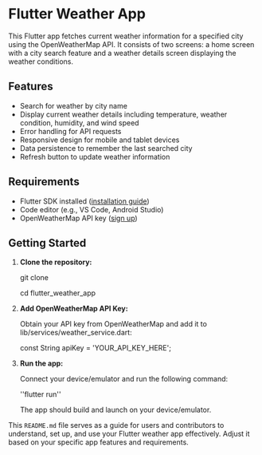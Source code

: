 # Flutter Weather App

This Flutter app fetches current weather information for a specified city using the OpenWeatherMap API. It consists of two screens: a home screen with a city search feature and a weather details screen displaying the weather conditions.

## Features

- Search for weather by city name
- Display current weather details including temperature, weather condition, humidity, and wind speed
- Error handling for API requests
- Responsive design for mobile and tablet devices
- Data persistence to remember the last searched city
- Refresh button to update weather information

## Requirements

- Flutter SDK installed ([installation guide](https://flutter.dev/docs/get-started/install))
- Code editor (e.g., VS Code, Android Studio)
- OpenWeatherMap API key ([sign up](https://home.openweathermap.org/users/sign_up))

## Getting Started

1. **Clone the repository:**

   git clone <repository-url>

   cd flutter_weather_app

2. **Add OpenWeatherMap API Key:**

   Obtain your API key from OpenWeatherMap and add it to lib/services/weather_service.dart:

   const String apiKey = 'YOUR_API_KEY_HERE';

3. **Run the app:**

   Connect your device/emulator and run the following command:

   ''flutter run''

   The app should build and launch on your device/emulator.


This `README.md` file serves as a guide for users and contributors to understand, set up, and use your Flutter weather app effectively. Adjust it based on your specific app features and requirements.